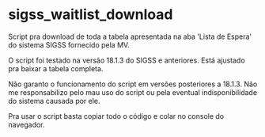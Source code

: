 # sigss_waitlist_download
Script pra download de toda a tabela apresentada na aba 'Lista de Espera' do sistema SIGSS fornecido pela MV.

O script foi testado na versão 18.1.3 do SIGSS e anteriores. Está ajustado pra baixar a tabela completa.

Não garanto o funcionamento do script em versões posteriores a 18.1.3. Não me responsabilizo pelo mau uso do script ou pela eventual indisponibilidade do sistema causada por ele.

Pra usar o script basta copiar todo o código e colar no console do navegador.
